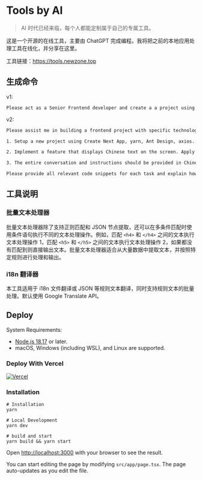 # Tools by AI

> AI 时代已经来临，每个人都能定制属于自己的专属工具。

这是一个开源的在线工具，主要由 ChatGPT 完成编程。我将把之前的本地应用处理工具在线化，并分享在这里。

工具链接：<https://tools.newzone.top>

## 生成命令

v1:

```txt
Please act as a Senior Frontend developer and create a a project using Create Next App, yarn, Ant Design, axios. In this project, implement a feature that displays Chinese text on the screen. Apply styling using Ant Design. Please provide all relevant code snippets for each task and explain how they work. Your first task is [项目要求]
```

v2:

```txt
Please assist me in building a frontend project with specific technologies and features. Your expertise as a Senior Frontend Developer will be appreciated. Here are the detailed tasks:

1. Setup a new project using Create Next App, yarn, Ant Design, axios.

2. Implement a feature that displays Chinese text on the screen. Apply styling using Ant Design.

3. The entire conversation and instructions should be provided in Chinese.

Please provide all relevant code snippets for each task and explain how they work. Your first task is [项目要求]
```

## 工具说明

### 批量文本处理器

批量文本处理器除了支持正则匹配和 JSON 节点提取，还可以在多条件匹配时使用条件语句执行不同的文本处理操作。例如，匹配 `<h4>` 和 `</h4>` 之间的文本执行文本处理操作 1，匹配 `<h5>` 和 `</h5>` 之间的文本执行文本处理操作 2，如果都没有匹配到则直接输出文本。批量文本处理器适合从大量数据中提取文本，并按照特定规则进行处理和输出。

### i18n 翻译器

本工具适用于 i18n 文件翻译或 JSON 等规则文本翻译，同时支持规则文本的批量处理。默认使用 Google Translate API。

## Deploy

System Requirements:

- [Node.js 18.17](https://nodejs.org/) or later.
- macOS, Windows (including WSL), and Linux are supported.

### Deploy With Vercel

[![Vercel](https://vercel.com/button)](https://vercel.com/new/clone?repository-url=https%3A%2F%2Fgithub.com%2Frockbenben%2Ftools-by-ai%2Ftree%2Fgh-pages)

### Installation

```shell
# Installation
yarn

# Local Development
yarn dev

# build and start
yarn build && yarn start
```

Open [http://localhost:3000](http://localhost:3000) with your browser to see the result.

You can start editing the page by modifying `src/app/page.tsx`. The page auto-updates as you edit the file.
